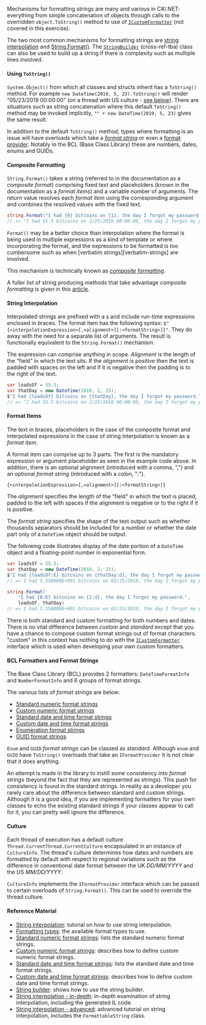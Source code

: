 Mechanisms for formatting strings are many and various in C#/.NET: everything from simple concatenation of objects through calls to the overridden `object.ToString()` method to use of [`ICustomFormatter`][custom-formatter] (not covered in this exercise).

The two most common mechanisms for formatting strings are [string interpolation][string-interpolation] and [String.Format()][string-format]. The [`StringBuilder`][string-builder] (cross-ref-tba) class can also be used to build up a string if there is complexity such as multiple lines involved.

#### Using `ToString()`

`System.Object()` from which all classes and structs inherit has a `ToString()` method. For example `new DateTime(2019, 5, 23).ToString()` will render "05/23/2019 00:00:00" (on a thread with US culture - [see below](#culture)). There are situations such as string concatenation where this default `ToString()` method may be invoked implicitly, `"" + new DateTime(2019, 5, 23)` gives the same result.

In addition to the default `ToString()` method, types where formatting is an issue will have overloads which take a [_format string_](#bcl-formatters-and-format-strings) or even a [format provider][format-provider]. Notably in the BCL (Base Class Library) these are numbers, dates, enums and GUIDs.

#### Composite Formatting

`String.Format()` takes a string (referred to in the documentation as a _composite format_) comprising fixed text and placeholders (known in the documentation as a _format items_) and a variable number of arguments. The return value resolves each _format item_ using the corresponding argument and combines the resolved values with the fixed text.

```csharp
string.Format("I had {0} bitcoins on {1}, the day I forgot my password.", 55.5, new DateTime(2010, 2, 25))
// => "I had 55.5 bitcoins on 2/25/2010 00:00:00, the day I forgot my password." - US settings
```

`Format()` may be a better choice than interpolation where the format is being used in multiple expressions as a kind of template or where incorporating the format, and the expressions to be formatted is too cumbersome such as when [verbatim strings][verbatim-strings] are involved.

This mechanism is technically known as [_composite formatting_][composite-formatting].

A fuller list of string producing methods that take advantage _composite formatting_ is given in this [article][composite-formatting].

#### String Interpolation

Interpolated strings are prefixed with a `$` and include run-time expressions enclosed in braces. The format item has the following syntax: `$"{<interpolationExpression>[,<alignment>][:<formatString>]}"`. They do away with the need for a separate list of arguments. The result is functionally equivalent to the `String.Format()` mechanism.

The expression can comprise anything in scope. _Alignment_ is the length of the "field" in which the text sits. If the _alignment_ is positive then the text is padded with spaces on the left and if it is negative then the padding is to the right of the text.

```csharp
var loadsOf = 55.5;
var thatDay = new DateTime(2010, 2, 25);
$"I had {loadsOf} bitcoins on {thatDay}, the day I forgot my password."
// => "I had 55.5 bitcoins on 2/25/2010 00:00:00, the day I forgot my password." - US settings
```

#### Format Items

The text in braces, placeholders in the case of the composite format and interpolated expressions in the case of string interpolation is known as a _format item_.

A format item can comprise up to 3 parts. The first is the mandatory expression or argument placeholder as seen in the example code above. In addition, there is an optional alignment (introduced with a comma, ",") and an optional _format string_ (introduced with a colon, ":").

`{<interpolationExpression>[,<alignment>][:<formatString>]}`

The _alignment_ specifies the length of the "field" in which the text is placed, padded to the left with spaces if the alignment is negative or to the right if it is positive.

The _format string_ specifies the shape of the text output such as whether thousands separators should be included for a number or whether the date part only of a `DateTime` object should be output.

The following code illustrates display of the date portion of a `DateTime` object and a floating-point number in exponential form.

```csharp
var loadsOf = 55.5;
var thatDay = new DateTime(2010, 2, 25);
$"I had {loadsOf:E} bitcoins on {thatDay:d}, the day I forgot my password."
// => I had 5.550000E+001 bitcoins on 02/25/2010, the day I forgot my password. - US settings

string.Format(
    "I had {0:E} bitcoins on {1:d}, the day I forgot my password.",
    loadsOf, thatDay)
// => I had 5.550000E+001 bitcoins on 02/25/2010, the day I forgot my password. - US settings

```

There is both standard and custom formatting for both numbers and dates. There is no vital difference between _custom_ and _standard_ except that you have a chance to compose custom format strings out of format characters. "custom" in this context has nothing to do with the [`ICustomFormatter`][custom-formatter] interface which is used when developing your own custom formatters.

#### BCL Formatters and Format Strings

The Base Class Library (BCL) provides 2 formatters: `DateTimeFormatInfo` and `NumberFormatInfo` and 6 groups of format strings.

The various lists of _format strings_ are below:

- [Standard numeric format strings][standard-numeric-format-strings]
- [Custom numeric format strings][custom-numeric-format-strings]
- [Standard date and time format strings][standard-date-and-time-format-strings]
- [Custom date and time format strings][custom-date-and-time-format-strings]
- [Enumeration format strings][enum-format-strings]
- [GUID format strings][guid-format-strings]

`Enum` and `GUID` _format strings_ can be classed as _standard_. Although `enum` and `GUID` have `ToString()` overloads that take an `IFormatProvider` it is not clear that it does anything.

An attempt is made in the library to instill some consistency into _format strings_ (beyond the fact that they are represented as strings). This push for consistency is found in the standard strings. In reality as a developer you rarely care about the difference between standard and custom strings. Although it is a good idea, if you are implementing formatters for your own classes to echo the existing standard strings if your classes appear to call for it, you can pretty well ignore the difference.

#### Culture

Each thread of execution has a default culture `Thread.CurrentThread.CurrentCulture` encapsulated in an instance of `CultureInfo`. The thread's culture determines how dates and numbers are formatted by default with respect to regional variations such as the difference in conventional date format between the UK _DD/MM/YYYY_ and the US _MM/DD/YYYY_.

`CultureInfo` implements the `IFormatProvider` interface which can be passed to certain overloads of `String.Format()`. This can be used to override the thread culture.

#### Reference Material

- [String interpolation][string-interpolation]: tutorial on how to use string interpolation.
- [Formatting types][formatting-types]: the available format types to use.
- [Standard numeric format strings][standard-numeric-format-strings]: lists the standard numeric format strings.
- [Custom numeric format strings][custom-numeric-format-strings]: describes how to define custom numeric format strings.
- [Standard date and time format strings][standard-date-and-time-format-strings]: lists the standard date and time format strings.
- [Custom date and time format strings][custom-date-and-time-format-strings]: describes how to define custom date and time format strings.
- [String builder][string-builder]: shows how to use the string builder.
- [String interpolation - in-depth][string-interpolation-in-depth]: in-depth examination of string interpolation, including the generated IL code.
- [String interpolation - advanced][string-interpolation-advanced]: advanced tutorial on string interpolation, includes the `FormattableString` class.

[string-interpolation]: https://docs.microsoft.com/en-us/dotnet/csharp/tutorials/string-interpolation
[string-interpolation-in-depth]: https://weblog.west-wind.com/posts/2016/Dec/27/Back-to-Basics-String-Interpolation-in-C#
[string-interpolation-advanced]: https://www.meziantou.net/interpolated-strings-advanced-usages.htm
[formatting-types]: https://docs.microsoft.com/en-us/dotnet/standard/base-types/formatting-types
[standard-numeric-format-strings]: https://docs.microsoft.com/en-us/dotnet/standard/base-types/standard-numeric-format-strings
[custom-numeric-format-strings]: https://docs.microsoft.com/en-us/dotnet/standard/base-types/custom-numeric-format-strings
[standard-date-and-time-format-strings]: https://docs.microsoft.com/en-us/dotnet/standard/base-types/standard-date-and-time-format-strings
[custom-date-and-time-format-strings]: https://docs.microsoft.com/en-us/dotnet/standard/base-types/custom-date-and-time-format-strings
[string-builder]: https://docs.microsoft.com/en-us/dotnet/standard/base-types/stringbuilder
[format-provider]: https://docs.microsoft.com/en-us/dotnet/api/system.iformatprovider?view=netcore-3.1
[custom-formatter]: https://docs.microsoft.com/en-us/dotnet/api/system.icustomformatter?view=netcore-3.1
[string-format]: https://docs.microsoft.com/en-us/dotnet/api/system.string.format?view=netcore-3.1#System_String_Format_System_String_System_Object_System_Object_System_Object_
[culture-info]: https://docs.microsoft.com/en-us/dotnet/api/system.globalization.cultureinfo?view=netcore-3.1
[composite-formatting]: https://docs.microsoft.com/en-us/dotnet/standard/base-types/composite-formatting
[custom-string-interpolation]: https://thomaslevesque.com/2015/02/24/customizing-string-interpolation-in-c-6/
[enum-format-strings]: https://docs.microsoft.com/en-us/dotnet/standard/base-types/enumeration-format-strings
[guid-format-strings]: https://docs.microsoft.com/en-us/dotnet/api/system.guid.tostring?view=netcore-3.1
